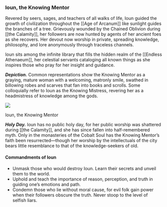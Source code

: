 ### Ioun, the Knowing Mentor

Revered by seers, sages, and teachers of all walks of life, Ioun guided the growth of civilization throughout the [[Age of Arcanum]] like sunlight guides the branches of a tree. Grievously wounded by the Chained Oblivion during [[the Calamity]], her followers are now hunted by agents of her ancient foes as she recovers. Her devout now worship in private, spreading knowledge, philosophy, and lore anonymously through traceless channels.

Ioun sits among the infinite library that fills the hidden realm of the [[Endless Athenaeum]], her celestial servants cataloging all known things as she inspires those who pray for her insight and guidance.

**_Depiction._** Common representations show the Knowing Mentor as a graying, mature woman with a welcoming, matronly smile, swathed in billowing robes and scarves that fan into books and scrolls. Some colloquially refer to Ioun as the Knowing Mistress, revering her as a headmistress of knowledge among the gods.

[![](https://media.dndbeyond.com/compendium-images/egtw/yDOyqyOocErRgYJK/01-09.png)](https://media.dndbeyond.com/compendium-images/egtw/yDOyqyOocErRgYJK/01-09.png)

Ioun, the Knowing Mentor

**_Holy Day._** Ioun has no public holy day, for her public worship was shattered during [[the Calamity]], and she has since fallen into half-remembered myth. Only in the monasteries of the Cobalt Soul has the Knowing Mentor’s faith been resurrected—though her worship by the intellectuals of the city bears little resemblance to that of the knowledge-seekers of old.

#### Commandments of Ioun

-   Unmask those who would destroy Ioun. Learn their secrets and unveil them to the world.
-   Uphold and teach the importance of reason, perception, and truth in guiding one’s emotions and path.
-   Condemn those who lie without moral cause, for evil folk gain power when their followers obscure the truth. Never stoop to the level of selfish liars.